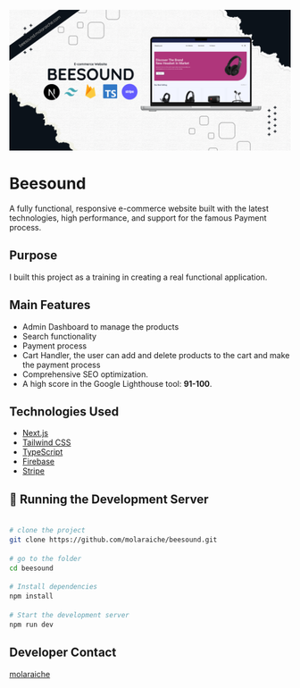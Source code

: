 ![Beesound](./ss.png "Beesound Screenshot")

# Beesound

A fully functional, responsive e-commerce website built with the latest technologies, high performance, and support for the famous Payment process.

## Purpose

I built this project as a training in creating a real functional application.

## Main Features

- Admin Dashboard to manage the products
- Search functionality
- Payment process
- Cart Handler, the user can add and delete products to the cart and make the payment process
- Comprehensive SEO optimization.
- A high score in the Google Lighthouse tool: **91-100**.

## Technologies Used

- [Next.js](https://nextjs.org/)
- [Tailwind CSS](https://tailwindcss.com/)
- [TypeScript](https://www.typescriptlang.org/)
- [Firebase](https://firebase.google.com/)
- [Stripe](https://stripe.com/)

## 🚀 Running the Development Server

```bash

# clone the project
git clone https://github.com/molaraiche/beesound.git

# go to the folder
cd beesound

# Install dependencies
npm install

# Start the development server
npm run dev
```

## Developer Contact

[molaraiche](http://molaraiche.com/)
